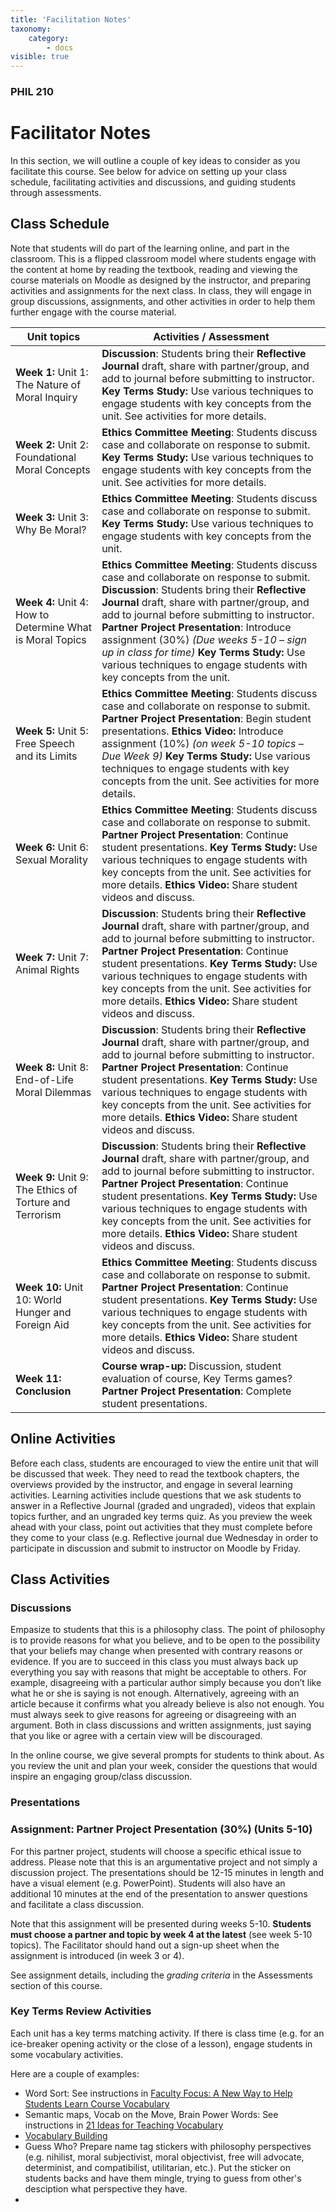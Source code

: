 ```yaml
---
title: 'Facilitation Notes'
taxonomy:
    category:
        - docs
visible: true
---
```


### PHIL 210

# Facilitator Notes

In this section, we will outline a couple of key ideas to consider as you facilitate this course.  See below for advice on setting up your class schedule, facilitating activities and discussions, and guiding students through assessments.

## Class Schedule
Note that students will do part of the learning online, and part in the classroom.  This is a flipped classroom model where students engage with the content at home by reading the textbook, reading and viewing the course materials on Moodle as designed by the instructor, and preparing activities and assignments for the next class.  In class, they will engage in group discussions, assignments, and other activities in order to help them further engage with the course material.  

| **Unit topics**                                           | **Activities / Assessment**                                                                                                                                                                                                                                                                                                                                                                                                                             |
|-----------------------------------------------------------|---------------------------------------------------------------------------------------------------------------------------------------------------------------------------------------------------------------------------------------------------------------------------------------------------------------------------------------------------------------------------------------------------------------------------------------------------------|
| **Week 1:** Unit 1: The Nature of Moral Inquiry           | **Discussion**: Students bring their **Reflective Journal** draft, share with partner/group, and add to journal before submitting to instructor. **Key Terms Study:** Use various techniques to engage students with key concepts from the unit. See activities for more details.                                                                                                                                                                       |
| **Week 2:** Unit 2: Foundational Moral Concepts           | **Ethics Committee Meeting**: Students discuss case and collaborate on response to submit. **Key Terms Study:** Use various techniques to engage students with key concepts from the unit. See activities for more details.                                                                                                                                                                                                                             |
| **Week 3:** Unit 3: Why Be Moral?                         | **Ethics Committee Meeting**: Students discuss case and collaborate on response to submit. **Key Terms Study:** Use various techniques to engage students with key concepts from the unit.                                                                                                                                                                                                                                                              |
| **Week 4:** Unit 4: How to Determine What is Moral Topics | **Ethics Committee Meeting**: Students discuss case and collaborate on response to submit. **Discussion**: Students bring their **Reflective Journal** draft, share with partner/group, and add to journal before submitting to instructor. **Partner Project Presentation**: Introduce assignment (30%) *(Due weeks 5-10 – sign up in class for time)* **Key Terms Study:** Use various techniques to engage students with key concepts from the unit. |
| **Week 5:** Unit 5: Free Speech and its Limits            | **Ethics Committee Meeting**: Students discuss case and collaborate on response to submit. **Partner Project Presentation**: Begin student presentations. **Ethics Video:** Introduce assignment (10%) *(on week 5-10 topics – Due Week 9)* **Key Terms Study:** Use various techniques to engage students with key concepts from the unit. See activities for more details.                                                                            |
| **Week 6:** Unit 6: Sexual Morality                       | **Ethics Committee Meeting**: Students discuss case and collaborate on response to submit. **Partner Project Presentation**: Continue student presentations. **Key Terms Study:** Use various techniques to engage students with key concepts from the unit. See activities for more details. **Ethics Video:** Share student videos and discuss.                                                                                                       |
| **Week 7:** Unit 7: Animal Rights                         | **Discussion**: Students bring their **Reflective Journal** draft, share with partner/group, and add to journal before submitting to instructor. **Partner Project Presentation**: Continue student presentations. **Key Terms Study:** Use various techniques to engage students with key concepts from the unit. See activities for more details. **Ethics Video:** Share student videos and discuss.                                                 |
| **Week 8:** Unit 8: End-of-Life Moral Dilemmas            | **Discussion**: Students bring their **Reflective Journal** draft, share with partner/group, and add to journal before submitting to instructor. **Partner Project Presentation**: Continue student presentations. **Key Terms Study:** Use various techniques to engage students with key concepts from the unit. See activities for more details. **Ethics Video:** Share student videos and discuss.                                                 |
| **Week 9:** Unit 9: The Ethics of Torture and Terrorism   | **Discussion**: Students bring their **Reflective Journal** draft, share with partner/group, and add to journal before submitting to instructor. **Partner Project Presentation**: Continue student presentations. **Key Terms Study:** Use various techniques to engage students with key concepts from the unit. See activities for more details. **Ethics Video:** Share student videos and discuss.                                                 |
| **Week 10:** Unit 10: World Hunger and Foreign Aid        | **Ethics Committee Meeting**: Students discuss case and collaborate on response to submit. **Partner Project Presentation**: Continue student presentations. **Key Terms Study:** Use various techniques to engage students with key concepts from the unit. See activities for more details. **Ethics Video:** Share student videos and discuss.                                                                                                       |
| **Week 11: Conclusion**                                   | **Course wrap-up:** Discussion, student evaluation of course, Key Terms games? **Partner Project Presentation**: Complete student presentations.                                                                                                                                                                                                                                                                                                        |

## Online Activities
Before each class, students are encouraged to view the entire unit that will be discussed that week.  They need to read the textbook chapters, the overviews provided by the instructor, and engage in several learning activities.  Learning activities include questions that we ask students to answer in a Reflective Journal (graded and ungraded), videos that explain topics further, and an ungraded key terms quiz. As you preview the week ahead with your class, point out activities that they must complete before they come to your class (e.g. Reflective journal due Wednesday in order to participate in discussion and submit to instructor on Moodle by Friday.


## Class Activities

### Discussions
Empasize to students that this is a philosophy class.  The point of philosophy is to provide reasons for what you believe, and to be open to the possibility that your beliefs may change when presented with contrary reasons or evidence.  If you are to succeed in this class you must always back up everything you say with reasons that might be acceptable to others.  For example, disagreeing with a particular author simply because you don’t like what he or she is saying is not enough.  Alternatively, agreeing with an article because it confirms what you already believe is also not enough.  You must always seek to give reasons for agreeing or disagreeing with an argument.  Both in class discussions and written assignments, just saying that you like or agree with a certain view will be discouraged.

In the online course, we give several prompts for students to think about.  As you review the unit and plan your week, consider the questions that would inspire an engaging group/class discussion.

### Presentations
### Assignment: Partner Project Presentation (30%) (Units 5-10)

For this partner project, students will choose a specific ethical issue to address.
Please note that this is an argumentative project and not simply a discussion
project. The presentations should be 12-15 minutes in length and have a visual
element (e.g. PowerPoint). Students will also have an additional 10 minutes at the
end of the presentation to answer questions and facilitate a class discussion.

Note that this assignment will be presented during weeks 5-10. **Students must choose a partner and topic by week 4 at the latest** (see week 5-10 topics). The Facilitator should hand out a sign-up sheet when the assignment is introduced (in week 3 or 4).

See assignment details, including the *grading criteria* in the Assessments section of this course.

### Key Terms Review Activities
Each unit has a key terms matching activity.  If there is class time (e.g. for an ice-breaker opening activity or the close of a lesson), engage students in some vocabulary activities.  

Here are a couple of examples:

- Word Sort: See instructions in [Faculty Focus: A New Way to Help Students Learn Course Vocabulary](https://www.facultyfocus.com/articles/effective-teaching-strategies/a-new-way-to-help-students-learn-course-vocabulary/)
- Semantic maps, Vocab on the Move, Brain Power Words: See instructions in [21 Ideas for Teaching Vocabulary](http://www.giftedguru.com/21_ideas_for_teaching_vocabulary/)
- [Vocabulary Building](https://www.saddleback.edu/tutoring/vocabulary-building)
- Guess Who? Prepare name tag stickers with philosophy perspectives (e.g. nihilist, moral subjectivist, moral objectivist, free will advocate, determinist, and compatibilist, utilitarian, etc.). Put the sticker on students backs and have them mingle, trying to guess from other's desciption what perspective they have.
- 
